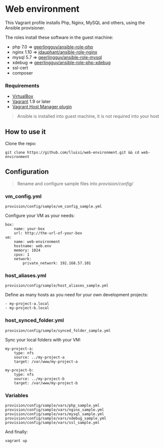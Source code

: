 # Web environment

This Vagrant profile installs Php, Nginx, MySQL and others, using the Ansible provisioner.

The roles install these software in the guest machine:
* php 7.0 => [geerlingguy/ansible-role-php](https://github.com/geerlingguy/ansible-role-php)
* nginx 1.10 => [jdauphant/ansible-role-nginx](https://github.com/jdauphant/ansible-role-nginx)
* mysql 5.7 => [geerlingguy/ansible-role-mysql](https://github.com/geerlingguy/ansible-role-mysql)
* xdebug => [geerlingguy/ansible-role-php-xdebug](https://github.com/geerlingguy/ansible-role-php-xdebug)
* ssl-cert
* composer


### Requirements

* [VirtualBox](https://www.virtualbox.org)
* [Vagrant](https://www.vagrantup.com) 1.9 or later
* [Vagrant Host Manager plugin](https://github.com/devopsgroup-io/vagrant-hostmanager)

> Ansible is installed into guest machine, it is not required into your host


## How to use it

Clone the repo:

```
git clone https://github.com/lluisi/web-environment.git && cd web-environment
```

## Configuration

> Rename and configure sample files into *provision/config/*

### vm_config.yml

```
provision/config/sample/vm_config_sample.yml
```
Configure your VM as your needs:

```
box:
    name: your-box
    url: http://the-url-of-your-box
vm:
    name: web-environment
    hostname: web.env
    memory: 1024
    cpus: 1
    network:
        private_network: 192.168.57.101
```

### host_aliases.yml


```
provision/config/sample/host_aliases_sample.yml
```
Define as many hosts as you need for your own development projects:

```
- my-project-a.local
- my-project-b.local
```

### host_synced_folder.yml

```
provision/config/sample/synced_folder_sample.yml
```
Sync your local folders with your VM:

```
my-project-a:
    type: nfs
    source: ../my-project-a
    target: /var/www/my-project-a

my-project-b:
    type: nfs
    source: ../my-project-b
    target: /var/www/my-project-b
```

### Variables


```
provision/config/sample/vars/php_sample.yml
provision/config/sample/vars/nginx_sample.yml
provision/config/sample/vars/mysql_sample.yml
provision/config/sample/vars/xdebug_sample.yml
provision/config/sample/vars/ssl_sample.yml
```


And finally:
```
vagrant up
```